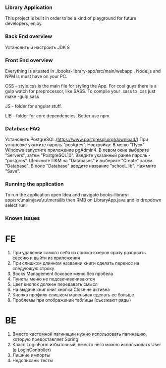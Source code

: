 ### Library Application 
This project is built in order to be a kind of playground for future developers, enjoy.

### Back End overview
Установить и настроить JDK 8

### Front End overview
Everything is situated in ./books-library-app/src/main/webapp , Node.js and NPM is must have on your PC.

CSS - style.css is the main file for styling the App.
For cool guys there is a gulp watch for preprocessor, like SASS. To compile your .sass to .css just make -gulp sass

JS - folder for angular stuff.

LIB - folder for core dependencies. Better use npm.

### Database FAQ
Установить PostgreSQL.(https://www.postgresql.org/download/)
При установке укажите пароль “postgres”.
Настройка:
В меню "Пуск" Windows запустите приложение pgAdmin4.
В левом окне выберите "Servers", затем "PostgreSQL10".
Введите указанный ранее пароль  - “postgres”. Щелкните ПКМ на "Databases" и выберите "Create" затем "Database".
В поле "Database" введите название "school_lib". Нажмите "Save".

### Running the application
To run the application open Idea and navigate books-library-app\src\main\java\ru\mera\lib 
then RMB on LibraryApp.java and in dropdown select run.

### Known issues

# FE
1)	При удалении самого себя из списка юзеров сразу разорвать сессию и выйти из приложения
2)	При слишком длинном названии книги сделать перенос на следующую строку
3)	Books Management боковое меню без пробела 
4)	Пункты меню не подсвечивечиваются
5)	Цвет кнопок должен передавать смысл
6)	На выдаче книг книг кнопка Close не активна
7)	Кнопка профиля слишком маленькая сделать ее больше
8)	Проблемы при отображении таблицы (съезжают ряды)

# BE
1) Вместо кастомной пагинации нужно использовать пагинацию, которую предоставляет Spring
2) Класс LoginForm избыточный, вместо него можно использовать User (в LoginController)
3) Лишние импорты
4) Недописаны тесты